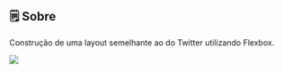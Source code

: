 ## 🗒  Sobre

Construção de uma layout semelhante ao do Twitter utilizando Flexbox. 

<img src="./images/twitter.gif">
